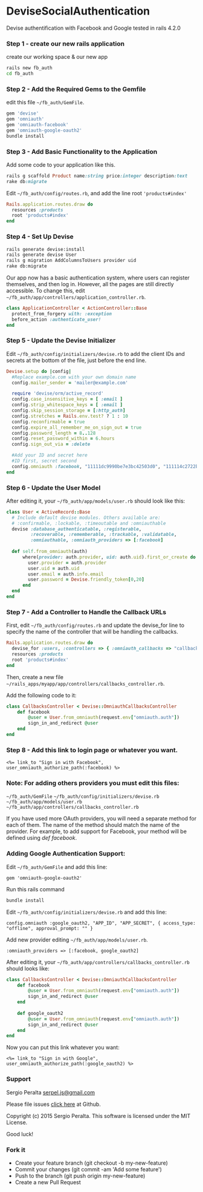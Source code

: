 # DeviseSocialAuthentication
Devise authentification with Facebook and Google tested in rails 4.2.0

### Step 1 - create our new rails application
create our working space & our new app

```sh
rails new fb_auth
cd fb_auth
```

### Step 2 - Add the Required Gems to the Gemfile
edit this file `~/fb_auth/GemFile`.

```ruby
gem 'devise'
gem 'omniauth'
gem 'omniauth-facebook'
gem 'omniauth-google-oauth2'
bundle install
```

### Step 3 - Add Basic Functionality to the Application
Add some code to your application like this.

```ruby
rails g scaffold Product name:string price:integer description:text
rake db:migrate
```

Edit `~/fb_auth/config/routes.rb`, and add the line root `'products#index'`

```ruby
Rails.application.routes.draw do
  resources :products
  root 'products#index'
end
```

### Step 4 - Set Up Devise

```sh
rails generate devise:install
rails generate devise User
rails g migration AddColumnsToUsers provider uid
rake db:migrate
```

Our app now has a basic authentication system, where users can register themselves, and then log in. However, all the pages are still directly accessible. To change this, edit `~/fb_auth/app/controllers/application_controller.rb`.

```ruby
class ApplicationController < ActionController::Base
  protect_from_forgery with: :exception
  before_action :authenticate_user!
end
```

### Step 5 - Update the Devise Initializer

Edit `~/fb_auth/config/initializers/devise.rb` to add the client IDs and secrets at the bottom of the file, just before the end line.

```ruby
Devise.setup do |config|
  #Replace example.com with your own domain name
  config.mailer_sender = 'mailer@example.com'

  require 'devise/orm/active_record'
  config.case_insensitive_keys = [ :email ]
  config.strip_whitespace_keys = [ :email ]
  config.skip_session_storage = [:http_auth]
  config.stretches = Rails.env.test? ? 1 : 10
  config.reconfirmable = true
  config.expire_all_remember_me_on_sign_out = true
  config.password_length = 8..128
  config.reset_password_within = 6.hours
  config.sign_out_via = :delete

  #Add your ID and secret here
  #ID first, secret second
  config.omniauth :facebook, "11111dc9990be7e3bc42503d0", "111114c2722b65d29965f1a1df"
end
```

### Step 6 - Update the User Model
After editing it, your `~/fb_auth/app/models/user.rb` should look like this:

```ruby
class User < ActiveRecord::Base
  # Include default devise modules. Others available are:
  # :confirmable, :lockable, :timeoutable and :omniauthable
  devise :database_authenticatable, :registerable,
         :recoverable, :rememberable, :trackable, :validatable,
         :omniauthable, :omniauth_providers => [:facebook]
  
  def self.from_omniauth(auth)
      where(provider: auth.provider, uid: auth.uid).first_or_create do |user|
        user.provider = auth.provider
        user.uid = auth.uid
        user.email = auth.info.email
        user.password = Devise.friendly_token[0,20]
      end
  end
end
```

### Step 7 - Add a Controller to Handle the Callback URLs

First, edit `~/fb_auth/config/routes.rb` and update the devise_for line to specify the name of the controller that will be handling the callbacks.

```ruby
Rails.application.routes.draw do
  devise_for :users, :controllers => { :omniauth_callbacks => "callbacks" }
  resources :products
  root 'products#index'
end
```

Then, create a new file `~/rails_apps/myapp/app/controllers/callbacks_controller.rb`.

Add the following code to it:

```ruby
class CallbacksController < Devise::OmniauthCallbacksController
    def facebook
        @user = User.from_omniauth(request.env["omniauth.auth"])
        sign_in_and_redirect @user
    end
end
```

### Step 8 - Add this link to login page or whatever you want.
```
<%= link_to "Sign in with Facebook", user_omniauth_authorize_path(:facebook) %>
```

### Note: For adding others providers you must edit this files:
`~/fb_auth/GemFile`
`~/fb_auth/config/initializers/devise.rb` 
`~/fb_auth/app/models/user.rb` 
`~/fb_auth/app/controllers/callbacks_controller.rb`

If you have used more OAuth providers, you will need a separate method for each of them. The name of the method should match the name of the provider. For example, to add support for Facebook, your method will be defined using *def facebook*.

### Adding Google Authentication Support:

Edit `~/fb_auth/GemFile` and add this line:
```
gem 'omniauth-google-oauth2'
```

Run this rails command
```ruby
bundle install
```

Edit `~/fb_auth/config/initializers/devise.rb` and add this line:
```
config.omniauth :google_oauth2, "APP_ID", "APP_SECRET", { access_type: "offline", approval_prompt: "" }
```

Add new provider editing `~/fb_auth/app/models/user.rb`.
```
:omniauth_providers => [:facebook, google_oauth2]
```

After editing it, your `~/fb_auth/app/controllers/callbacks_controller.rb` should looks like:

```ruby
class CallbacksController < Devise::OmniauthCallbacksController
    def facebook
        @user = User.from_omniauth(request.env["omniauth.auth"])
        sign_in_and_redirect @user
    end
    
    def google_oauth2
        @user = User.from_omniauth(request.env["omniauth.auth"])
        sign_in_and_redirect @user
    end
end
```

Now you can put this link whatever you want:
```
<%= link_to "Sign in with Google", user_omniauth_authorize_path(:google_oauth2) %>
```

### Support

Sergio Peralta serpel.js@gmail.com

Please file issues [click here] at Github. 

Copyright (c) 2015 Sergio Peralta. This software is licensed under the MIT License.

Good luck!

[click here]:https://github.com/serpel/DeviseSocialAuthentication/issues

### Fork it

- Create your feature branch (git checkout -b my-new-feature)
- Commit your changes (git commit -am 'Add some feature')
- Push to the branch (git push origin my-new-feature)
- Create a new Pull Request
